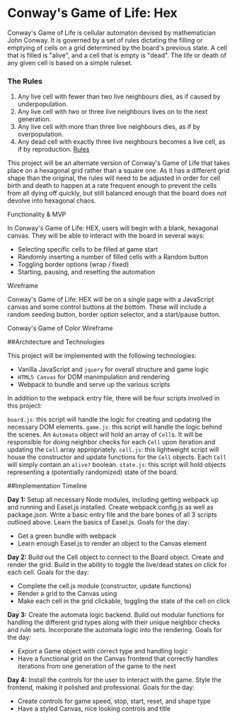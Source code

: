 # Conway's Game of Life: Hex

Conway's Game of Life is cellular automaton devised by mathematician John Conway. It is governed by a set of rules dictating the filling or emptying of cells on a grid determined by the board's previous state. A cell that is filled is "alive", and a cell that is empty is "dead". The life or death of any given cell is based on a simple ruleset.

### The Rules

1. Any live cell with fewer than two live neighbours dies, as if caused by underpopulation.
2. Any live cell with two or three live neighbours lives on to the next generation.
3. Any live cell with more than three live neighbours dies, as if by overpopulation.
4. Any dead cell with exactly three live neighbours becomes a live cell, as if by reproduction.
[Rules](https://en.wikipedia.org/wiki/Conway's_Game_of_Life#Rules)

This project will be an alternate version of Conway's Game of Life that takes place on a hexagonal grid rather than a square one. As it has a different grid shape than the original, the rules will need to be adjusted in order for cell birth and death to happen at a rate frequent enough to prevent the cells from all dying off quickly, but still balanced enough that the board does not devolve into hexagonal chaos.

Functionality & MVP

In Conway's Game of Life: HEX, users will begin with a blank, hexagonal canvas. They will be able to interact with the board in several ways:

* Selecting specific cells to be filled at game start
* Randomly inserting a number of filled cells with a Random button
* Toggling border options (wrap / fixed)
* Starting, pausing, and resetting the automation

Wireframe

Conway's Game of Life: HEX will be on a single page with a JavaScript canvas and some control buttons at the bottom. These will include a random seeding button, border option selector, and a start/pause button.

Conway's Game of Color Wireframe

##Architecture and Technologies

This project will be implemented with the following technologies:

* Vanilla JavaScript and `jquery` for overall structure and game logic
* `HTML5 Canvas` for DOM manimpulation and rendering
* Webpack to bundle and serve up the various scripts

In addition to the webpack entry file, there will be four scripts involved in this project:

`board.js`: this script will handle the logic for creating and updating the necessary DOM elements.
`game.js`: this script will handle the logic behind the scenes. An `Automata` object will hold an array of `Cell`s. It will be responsible for doing neighbor checks for each `Cell` upon iteration and updating the `Cell` array appropriately.
`cell.js`: this lightweight script will house the constructor and update functions for the `Cell` objects. Each `Cell` will simply contain an `alive?` boolean.
`state.js`: this script will hold objects representing a (potentially randomized) state of the board.

##Implementation Timeline

**Day 1:** Setup all necessary Node modules, including getting webpack up and running and Easel.js installed. Create webpack.config.js as well as package.json. Write a basic entry file and the bare bones of all 3 scripts outlined above. Learn the basics of Easel.js. Goals for the day:

* Get a green bundle with webpack
* Learn enough Easel.js to render an object to the Canvas element

**Day 2:** Build out the Cell object to connect to the Board object. Create and render the grid. Build in the ability to toggle the live/dead states on click for each cell. Goals for the day:

* Complete the cell.js module (constructor, update functions)
* Render a grid to the Canvas using
* Make each cell in the grid clickable, toggling the state of the cell on click

**Day 3:** Create the automata logic backend. Build out modular functions for handling the different grid types along with their unique neighbor checks and rule sets. Incorporate the automata logic into the rendering. Goals for the day:

* Export a Game object with correct type and handling logic
* Have a functional grid on the Canvas frontend that correctly handles iterations from one generation of the game to the next

**Day 4:** Install the controls for the user to interact with the game. Style the frontend, making it polished and professional. Goals for the day:

* Create controls for game speed, stop, start, reset, and shape type
* Have a styled Canvas, nice looking controls and title
